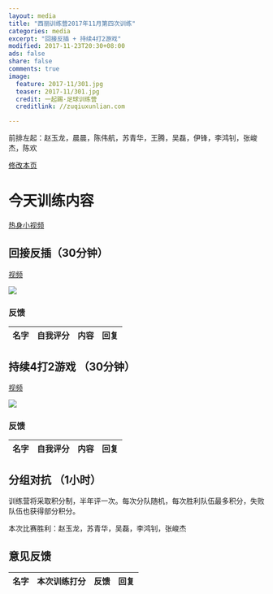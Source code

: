 ```yaml
---
layout: media
title: "西丽训练营2017年11月第四次训练"
categories: media
excerpt: "回接反插 + 持续4打2游戏"
modified: 2017-11-23T20:30+08:00
ads: false
share: false
comments: true
image:
  feature: 2017-11/301.jpg
  teaser: 2017-11/301.jpg
  credit: 一起踢·足球训练营
  creditlink: //zuqiuxunlian.com

---
```

前排左起：赵玉龙，晨晨，陈伟航，苏青华，王腾，吴磊，伊锋，李鸿钊，张峻杰，陈欢


<a href="https://github.com/zuqiuxunlian/zuqiuxunlian/edit/gh-pages/_posts/media/2017-11-23-training-20171123.md" class="btn-info">修改本页</a>

# 今天训练内容
<a href="???" class="btn-success">热身小视频</a>

## 回接反插（30分钟）
<a href="???" class="btn-success">视频</a>

![]({{site.url}}/images/2017-11/302.jpg)

### 反馈

名字|自我评分|内容|回复
---|---|---|---

## 持续4打2游戏 （30分钟）
<a href="???" class="btn-success">视频</a>

![]({{site.url}}/images/2017-11/303.jpg)

### 反馈

名字|自我评分|内容|回复
---|---|---|---

## 分组对抗 （1小时）
训练营将采取积分制，半年评一次。每次分队随机，每次胜利队伍最多积分，失败队伍也获得部分积分。

本次比赛胜利：赵玉龙，苏青华，吴磊，李鸿钊，张峻杰

## 意见反馈

名字|本次训练打分|反馈|回复|
---|---|---|---
